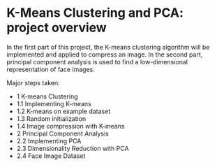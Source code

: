 # K-Means Clustering and PCA: project overview

In the first part of this project, the K-means clustering algorithm will be implemented and applied to compress an image. 
In the second part, principal component analysis is used to find a low-dimensional representation of face images.

Major steps taken:

- 1 K-means Clustering
- 1.1 Implementing K-means
- 1.2 K-means on example dataset
- 1.3 Random initialization
- 1.4 Image compression with K-means
- 2 Principal Component Analysis
- 2.2 Implementing PCA
- 2.3 Dimensionality Reduction with PCA
- 2.4 Face Image Dataset
